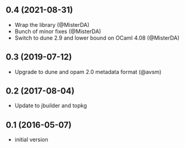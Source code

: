 ## 0.4 (2021-08-31)

- Wrap the library (@MisterDA)
- Bunch of minor fixes (@MisterDA)
- Switch to dune 2.9 and lower bound on OCaml 4.08 (@MisterDA)

## 0.3 (2019-07-12)

- Upgrade to dune and opam 2.0 metadata format (@avsm)

## 0.2 (2017-08-04)
- Update to jbuilder and topkg

## 0.1 (2016-05-07)
- initial version
